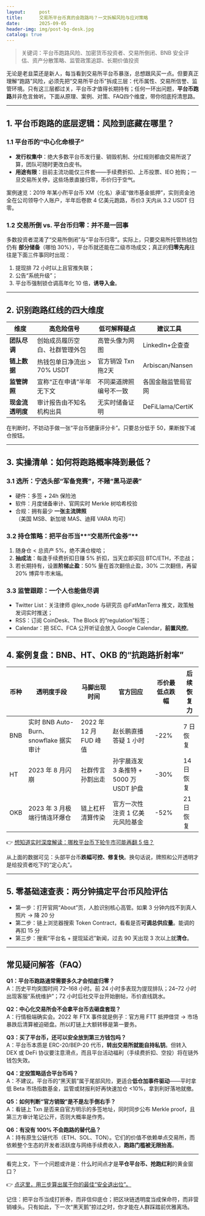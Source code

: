 ```yaml
---
layout:     post
title:      交易所平台币真的会跑路吗？一文拆解风险与应对策略
date:       2025-09-05
header-img: img/post-bg-desk.jpg
catalog: true
---
```


> 关键词：平台币跑路风险、加密货币投资者、交易所倒闭、BNB 安全评估、资产分散策略、监管政策追踪、长期价值投资

无论是老韭菜还是新人，每当看到交易所平台币暴涨，总想跟风买一点。但要真正理解“跑路”风险，必须先把“交易所平台币”拆成三层：代币属性、交易所信誉、监管环境。只有这三层都过关，平台币才值得长期持有；任何一环出问题，**平台币跑路**并非危言耸听。下面从原理、案例、对策、FAQ四个维度，带你彻底捋清思路。

---

## 1. 平台币跑路的底层逻辑：风险到底藏在哪里？

### 1.1 平台币的“中心化命根子”
- **发行权集中**：绝大多数平台币发行量、销毁机制、分红规则都由交易所说了算，团队可随时更改白皮书。
- **用途有限**：目前主流功能仅三件套——手续费折扣、上币投票、IEO 抢购；一旦交易所关停，这些场景直接归零，币价归于空气。

案例速览：2019 年某小所平台币 XM（化名）承诺“做市基金抵押”，实则资金池全在公司领导个人账户，半年后卷款 4 亿美元跑路，币价3 天内从 3.2 USDT 归零。

### 1.2 交易所倒 vs. 平台币归零：并不是一回事
多数投资者混淆了“交易所倒闭”与“平台币归零”。实际上，只要交易所托管热钱包仍有 **部分储备**（哪怕 30%），平台币就还能在二级市场成交；真正的**归零先兆**往往是下面三件事同时出现：
1. 提现排 72 小时以上且官推失联；
2. 公告“系统升级”；  
3. 平台币强制锁仓调高年化 10 倍，**诱导入金**。

---

## 2. 识别跑路红线的四大维度

| 维度 | 高危险信号 | 低可解释疑点 | 建议工具 |
|---|---|---|---|
| **团队尽调** | 创始成员履历空白、社群管理外包 | 高管头像为网图 | LinkedIn+企查查 |
| **链上数据** | 热钱包单日净流出 > 70% USDT | 官方销毁 Txn 拖2天 | Arbiscan/Nansen |
| **监管牌照** | 宣称“正在申请”半年无下文 | 不同渠道牌照编号不一致 | 各国金融监管局官网 |
| **现金流透明度** | 审计报告由不知名机构出具 | 无实时储备证明 | DeFiLlama/CertiK |

在判断时，不妨动手做一张“平台币健康评分卡”。只要总分低于 50，果断按下减仓按钮。

---

## 3. 实操清单：如何将跑路概率降到最低？

### 3.1 选所：宁选**头部“军备竞赛”**，不赌“黑马逆袭”
- 硬件：多签 + 24h 保险池  
- 软件：月度储备审计、官网实时 Merkle 树哈希校验  
- 合规：拥有最少 **一张主流牌照**（美国 MSB、新加坡 MAS、迪拜 VARA 均可）

### 3.2 持仓策略：把平台币当**“交易所代金券”**
1. 随身仓 < 总资产 5%，绝不满仓梭哈；  
2. **抽成法**：每逢手续费折扣日赚 5% 折扣，当天立即买回 BTC/ETH，不恋战；  
3. 若长期持有，设置**阶梯止盈**：50% 量在首次翻倍止盈，30% 二次翻倍，再留 20% 博弈牛市末端。

### 3.3 监管跟踪：一个人也能做尽调
- Twitter List：关注律师 @lex_node 与研究员 @FatManTerra 推文，政策触发词实时推送；  
- RSS：订阅 CoinDesk、The Block 的“regulation”标签；  
- Calendar：把 SEC、FCA 公开听证会放入 Google Calendar，**前置风控**。

---

## 4. 案例复盘：BNB、HT、OKB 的“抗跑路折射率”

| 币种 | 透明度手段 | 马脚出现时间 | 官方回应 | 币价最低点跌幅 | 后续恢复力 |
|---|---|---|---|---|---|
| BNB | 实时 BNB Auto-Burn、snowflake 据实审计 | 2022 年 12 月 FUD 峰值 | 赵长鹏直播答疑 1 小时 | -22% | 7 日恢复 |
| HT | 2023 年 8 月闪崩 | 社群传言孙割出走 | 孙宇晨连发 3 条推特 + 5000 万 USDT 护盘 | -30% | 14 日恢复 |
| OKB | 2023 年 3 月极端行情连环爆仓 | 链上杠杆清算传染 | 官方一次性注资 1 亿美元风险基金 | -52% | 21 日恢复 |

👉 [想知道实时深度解读：哪枚平台币下轮牛市可能再翻 5 倍？](https://okxdog.com/)

从上面的数据可见：头部平台币**跌幅可控、修复快**。换句话说，牌照和公开透明才是给投资者吃下的“定心丸”。

---

## 5. 零基础速查表：两分钟搞定平台币风险评估

- 第一步：打开官网“About”页，人脸识别核心高管。如果 3 分钟内找不到真人照片 → 降 20 分  
- 第二步：链上浏览器搜索 Token Contract，看看是否**可调总供应量**。能调的再扣 15 分  
- 第三步：搜索“平台名 + 提现延迟”新闻，过去 90 天出现 3 次以上就**清仓**。

---

## 常见疑问解答（FAQ）

**Q1：平台币跑路通常需要多久才会彻底归零？**  
A：历史平均突围时间 72–168 小时。前 24 小时多表现为提现排队；24–72 小时出现客服“系统维护”；72 小时后社交平台开始删帖，币价直线跳水。

**Q2：中心化交易所会不会拿平台币去砸盘套现？**  
A：行情极端确实会。2022 年 FTX 事件就是例子：官方用 FTT 抵押借贷 → 市场暴跌后清算被迫砸盘。所以盯链上大额转移是第一要务。

**Q3：买了平台币，还可以安全放到第三方钱包吗？**  
A：平台币本质是 ERC-20/BEP-20 代币，**转出交易所就能自持私钥**。但转入 DEX 或 DeFi 协议要注意滑点，而且平台活动福利（手续费折扣、空投）将在链外钱包失效。

**Q4：定投策略适合平台币吗？**  
A：不建议。平台币的“黑天鹅”属于尾部风险，更适合**低仓加事件驱动**——平时拿低 Beta 市场指数基金，监管或财报利好再快速加仓 <10%，拿到利好落地就撤。

**Q5：如何判断“官方销毁”是不是左手倒右手？**  
A：看链上 Txn 是否来自官方明示的多签地址，同时同步公布 Merkle proof，且第三方审计笔记公开，否则大概率是作秀。

**Q6：有没有 100% 不会跑路的替代品？**  
A：持有原生公链代币（ETH、SOL、TON）。它们的价值不依赖单点交易所，而依赖整个生态的开发者活跃度与网络手续费收入，**跑路门槛被无限抬高**。

---

看完上文，下一个问题或许是：什么时间点才是**平仓平台币、抢跑红利**的黄金窗口？

👉 [点这里，用三步算出属于你的最佳“安全退出位”。](https://okxdog.com/)

记住：把平台币当成打折券，而非信仰底仓；把区块链透明度当成保命符，而非营销噱头。只有如此，下一次“黑天鹅”掠过之时，你才能在人群踩踏前优雅离场。